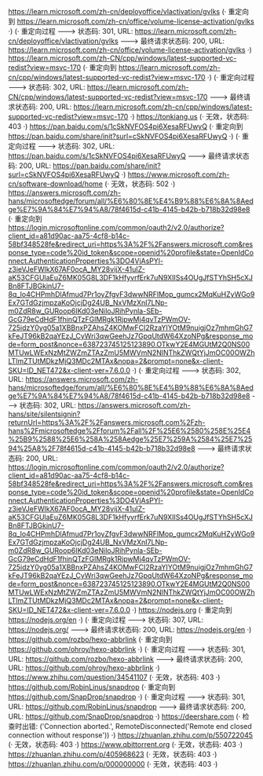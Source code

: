 https://learn.microsoft.com/zh-cn/deployoffice/vlactivation/gvlks (· 重定向到 https://learn.microsoft.com/zh-cn/office/volume-license-activation/gvlks ·)
(· 重定向过程 ---> 状态码: 301, URL: https://learn.microsoft.com/zh-cn/deployoffice/vlactivation/gvlks ---> 最终请求状态码: 200, URL: https://learn.microsoft.com/zh-cn/office/volume-license-activation/gvlks ·)
https://learn.microsoft.com/zh-CN/cpp/windows/latest-supported-vc-redist?view=msvc-170 (· 重定向到 https://learn.microsoft.com/zh-cn/cpp/windows/latest-supported-vc-redist?view=msvc-170 ·)
(· 重定向过程 ---> 状态码: 302, URL: https://learn.microsoft.com/zh-CN/cpp/windows/latest-supported-vc-redist?view=msvc-170 ---> 最终请求状态码: 200, URL: https://learn.microsoft.com/zh-cn/cpp/windows/latest-supported-vc-redist?view=msvc-170 ·)
https://tonkiang.us (· 无效，状态码: 403 ·)
https://pan.baidu.com/s/1cSkNVFOS4pi6XesaRFUwyQ (· 重定向到 https://pan.baidu.com/share/init?surl=cSkNVFOS4pi6XesaRFUwyQ ·)
(· 重定向过程 ---> 状态码: 302, URL: https://pan.baidu.com/s/1cSkNVFOS4pi6XesaRFUwyQ ---> 最终请求状态码: 200, URL: https://pan.baidu.com/share/init?surl=cSkNVFOS4pi6XesaRFUwyQ ·)
https://www.microsoft.com/zh-cn/software-download/home (· 无效，状态码: 502 ·)
https://answers.microsoft.com/zh-hans/microsoftedge/forum/all/%E6%80%8E%E4%B9%88%E6%8A%8Aedge%E7%9A%84%E7%94%A8/78f4615d-c41b-4145-b42b-b718b32d98e8 (· 重定向到 https://login.microsoftonline.com/common/oauth2/v2.0/authorize?client_id=a81d90ac-aa75-4cf8-b14c-58bf348528fe&redirect_uri=https%3A%2F%2Fanswers.microsoft.com&response_type=code%20id_token&scope=openid%20profile&state=OpenIdConnect.AuthenticationProperties%3DO4VjAsPYl-z3ieVJeFWlkX67AF0ocA_MY28vijX-41uIZ-aK53CFGUlaEuZ6MK05G8L3DF1kHfyvrfErk7uN9XIISs4OUgJfSTYhSH5cXJBn8FTJBGkinU7-8q_Io4CHPmhDlAfmud7Pr1oyZfgvF3dwwNRFlMop_gumcx2MqKuHZyWGo9Ex7GTdGzjmpzaKoOjcjDg24UB_NxVMzXnI7LNp-m0ZdR8w_GURoop6IKd03eNiloJRihPynla-SEb-GcG79eCdHdF1fhinQTzFGlMRgk1RjpwMj4qvTzPWmOV-725idzY0yg05a1XBBnxPZAhsZ4KOMwFCI2RzaYIYOtM9nuigjOz7mhmGhG7kFeJT96kB2qaYEzJ_CyWri3qwGeehJz7GpqUtdW64XzoNPg&response_mode=form_post&nonce=638723745125123890.OTkwY2E4MGUtM2Q0NS00MTUwLWExNzMtZWZmZTAzZmU5MWVmN2NlNThkZWQtYjJmOC00OWZhLTlmZTUtMDkzMjQ3MDc2MTAx&nopa=2&prompt=none&x-client-SKU=ID_NET472&x-client-ver=7.6.0.0 ·)
(· 重定向过程 ---> 状态码: 302, URL: https://answers.microsoft.com/zh-hans/microsoftedge/forum/all/%E6%80%8E%E4%B9%88%E6%8A%8Aedge%E7%9A%84%E7%94%A8/78f4615d-c41b-4145-b42b-b718b32d98e8 ---> 状态码: 302, URL: https://answers.microsoft.com/zh-hans/site/silentsignin?returnUrl=https%3A%2F%2Fanswers.microsoft.com%2Fzh-hans%2Fmicrosoftedge%2Fforum%2Fall%2F%25E6%2580%258E%25E4%25B9%2588%25E6%258A%258Aedge%25E7%259A%2584%25E7%2594%25A8%2F78f4615d-c41b-4145-b42b-b718b32d98e8 ---> 最终请求状态码: 200, URL: https://login.microsoftonline.com/common/oauth2/v2.0/authorize?client_id=a81d90ac-aa75-4cf8-b14c-58bf348528fe&redirect_uri=https%3A%2F%2Fanswers.microsoft.com&response_type=code%20id_token&scope=openid%20profile&state=OpenIdConnect.AuthenticationProperties%3DO4VjAsPYl-z3ieVJeFWlkX67AF0ocA_MY28vijX-41uIZ-aK53CFGUlaEuZ6MK05G8L3DF1kHfyvrfErk7uN9XIISs4OUgJfSTYhSH5cXJBn8FTJBGkinU7-8q_Io4CHPmhDlAfmud7Pr1oyZfgvF3dwwNRFlMop_gumcx2MqKuHZyWGo9Ex7GTdGzjmpzaKoOjcjDg24UB_NxVMzXnI7LNp-m0ZdR8w_GURoop6IKd03eNiloJRihPynla-SEb-GcG79eCdHdF1fhinQTzFGlMRgk1RjpwMj4qvTzPWmOV-725idzY0yg05a1XBBnxPZAhsZ4KOMwFCI2RzaYIYOtM9nuigjOz7mhmGhG7kFeJT96kB2qaYEzJ_CyWri3qwGeehJz7GpqUtdW64XzoNPg&response_mode=form_post&nonce=638723745125123890.OTkwY2E4MGUtM2Q0NS00MTUwLWExNzMtZWZmZTAzZmU5MWVmN2NlNThkZWQtYjJmOC00OWZhLTlmZTUtMDkzMjQ3MDc2MTAx&nopa=2&prompt=none&x-client-SKU=ID_NET472&x-client-ver=7.6.0.0 ·)
https://nodejs.org (· 重定向到 https://nodejs.org/en ·)
(· 重定向过程 ---> 状态码: 307, URL: https://nodejs.org/ ---> 最终请求状态码: 200, URL: https://nodejs.org/en ·)
https://github.com/rozbo/hexo-abbrlink (· 重定向到 https://github.com/ohroy/hexo-abbrlink ·)
(· 重定向过程 ---> 状态码: 301, URL: https://github.com/rozbo/hexo-abbrlink ---> 最终请求状态码: 200, URL: https://github.com/ohroy/hexo-abbrlink ·)
https://www.zhihu.com/question/34541107 (· 无效，状态码: 403 ·)
https://github.com/RobinLinus/snapdrop (· 重定向到 https://github.com/SnapDrop/snapdrop ·)
(· 重定向过程 ---> 状态码: 301, URL: https://github.com/RobinLinus/snapdrop ---> 最终请求状态码: 200, URL: https://github.com/SnapDrop/snapdrop ·)
https://deershare.com (· 检查时出错: ('Connection aborted.', RemoteDisconnected('Remote end closed connection without response')) ·)
https://zhuanlan.zhihu.com/p/550722045 (· 无效，状态码: 403 ·)
https://www.qbittorrent.org (· 无效，状态码: 403 ·)
https://zhuanlan.zhihu.com/p/405968623 (· 无效，状态码: 403 ·)
https://zhuanlan.zhihu.com/p/000000000 (· 无效，状态码: 403 ·)
